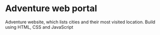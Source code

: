 # Adventure web portal
Adventure website, which lists cities and their most visited location. Build using HTML, CSS and JavaScript
